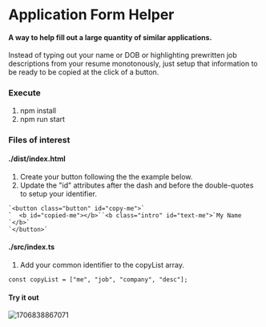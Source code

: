 # Application Form Helper

#### A way to help fill out a large quantity of similar applications.

Instead of typing out your name or DOB or highlighting prewritten job descriptions from your resume monotonously, just setup that information to be ready to be copied at the click of a button.

### Execute

1. npm install
2. npm run start

### Files of interest

#### ./dist/index.html

1. Create your button following the the example below.
2. Update the "id" attributes after the dash and before the double-quotes to setup your identifier.

```
`<button class="button" id="copy-me">`
`  <b id="copied-me"></b>``<b class="intro" id="text-me">`My Name `</b>`
`</button>`
```

#### ./src/index.ts

1. Add your common identifier to the copyList array.

```
const copyList = ["me", "job", "company", "desc"];
```

#### Try it out

![1706838867071](https://file+.vscode-resource.vscode-cdn.net/Users/dthess/Documents/sandbox/career/resume-example/image/README/1706838867071.png)
